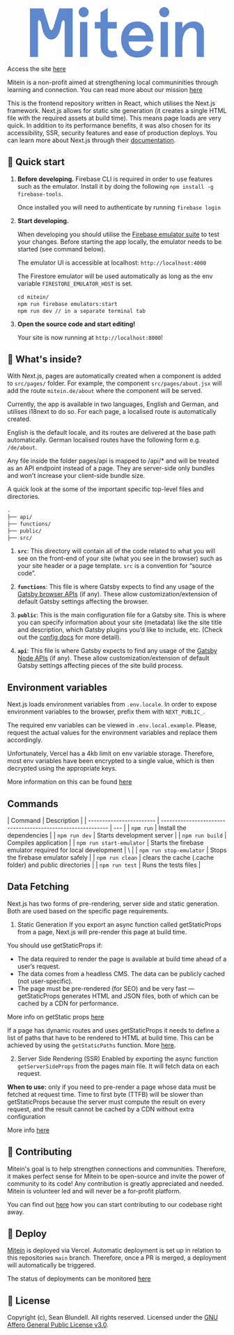 <center><img alt='Mitein' src='./src/assets/wordmark.svg' width=400 /></center>

Access the site [here](https://mitein.de/)

Mitein is a non-profit aimed at strengthening local communinities through learning and connection. You can read more about our mission [here](https://www.mitein.de/#about)

This is the frontend repository written in React, which utilises the Next.js framework.
Next.js allows for static site generation (it creates a single HTML file with the required assets at build time).
This means page loads are very quick. In addition to its performance benefits, it was also chosen for its accessibility, SSR,
security features and ease of production deploys. You can learn more about Next.js through their [documentation](https://nextjs.org/).

## 🚀 Quick start

1.  **Before developing.**
    Firebase CLI is required in order to use features such as the emulator. Install it by doing the following `npm install -g firebase-tools`.

    Once installed you will need to authenticate by running `firebase login`

2.  **Start developing.**

    When developing you should utilise the [Firebase emulator suite](https://firebase.google.com/docs/emulator-suite?authuser=2) to test your changes. Before starting the app locally, the emulator needs to be started (see command below).

    The emulator UI is accessible at localhost: `http://localhost:4000`

    The Firestore emulator will be used automatically as long as the env variable `FIRESTORE_EMULATOR_HOST` is set.

    ```shell
    cd mitein/
    npm run firebase emulators:start
    npm run dev // in a separate terminal tab
    ```

3.  **Open the source code and start editing!**

    Your site is now running at `http://localhost:8000`!

## 🧐 What's inside?

With Next.js, pages are automatically created when a component is added to `src/pages/` folder.
For example, the component `src/pages/about.jsx` will add the route `mitein.de/about` where the component will be served.

Currently, the app is available in two languages, English and German, and utilises i18next to do so. For each page, a localised route is automatically created.

English is the default locale, and its routes are delivered at the base path automatically. German localised routes have the following form e.g. `/de/about`.

Any file inside the folder pages/api is mapped to /api/\* and will be treated as an API endpoint instead of a page. They are server-side only bundles and won't increase your client-side bundle size.

A quick look at the some of the important specific top-level files and directories.

    .
    ├── api/
    ├── functions/
    ├── public/
    ├── src/

1.  **`src`**: This directory will contain all of the code related to what you will see on the front-end of your site (what you see in the browser) such as your site header or a page template. `src` is a convention for “source code”.

2.  **`functions`**: This file is where Gatsby expects to find any usage of the [Gatsby browser APIs](https://www.gatsbyjs.org/docs/browser-apis/) (if any). These allow customization/extension of default Gatsby settings affecting the browser.

3.  **`public`**: This is the main configuration file for a Gatsby site. This is where you can specify information about your site (metadata) like the site title and description, which Gatsby plugins you’d like to include, etc. (Check out the [config docs](https://www.gatsbyjs.org/docs/gatsby-config/) for more detail).

4.  **`api`**: This file is where Gatsby expects to find any usage of the [Gatsby Node APIs](https://www.gatsbyjs.org/docs/node-apis/) (if any). These allow customization/extension of default Gatsby settings affecting pieces of the site build process.

## Environment variables

Next.js loads environment variables from `.env.locale`. In order to expose environment variables to the browser, prefix them with `NEXT_PUBLIC_`.

The required env variables can be viewed in `.env.local.example`.
Please, request the actual values for the environment variables and replace them accordingly.

Unfortunately, Vercel has a 4kb limit on env variable storage.
Therefore, most env variables have been encrypted to a single value, which is then decrypted using the appropriate keys.

More information on this can be found [here](https://vercel.com/support/articles/how-do-i-workaround-vercel-s-4-kb-environment-variables-limit)

## Commands

| Command                  | Description                                                 |
| ------------------------ | ----------------------------------------------------------- | --- |
| `npm run`                | Install the dependencies                                    |
| `npm run dev`            | Starts development server                                   |
| `npm run build`          | Compiles application                                        |
| `npm run start-emulator` | Starts the firebase emulator required for local development | \   |
| `npm run stop-emulator`  | Stops the firebase emulator safely                          |
| `npm run clean`          | clears the cache (.cache folder) and public directories     |
| `npm run test`           | Runs the tests files                                        |

## Data Fetching

Next.js has two forms of pre-rendering, server side and static generation. Both are used based on the specific page requirements.

1. Static Generation
   If you export an async function called getStaticProps from a page, Next.js will pre-render this page at build time.

You should use getStaticProps if:

- The data required to render the page is available at build time ahead of a user’s request.
- The data comes from a headless CMS.
  The data can be publicly cached (not user-specific).
- The page must be pre-rendered (for SEO) and be very fast — getStaticProps generates HTML and JSON files, both of which can be cached by a CDN for performance.

More info on getStatic props [here](https://nextjs.org/docs/basic-features/data-fetching#getstaticprops-static-generation)

If a page has dynamic routes and uses getStaticProps it needs to define a list of paths that have to be rendered to HTML at build time. This can be achieved by using the `getStaticPaths` function. More [here](https://nextjs.org/docs/basic-features/data-fetching#getstaticpaths-static-generation).

2. Server Side Rendering (SSR)
   Enabled by exporting the async function `getServerSideProps` from the pages main file.
   It will fetch data on each request.

**When to use:** only if you need to pre-render a page whose data must be fetched at request time. Time to first byte (TTFB) will be slower than getStaticProps because the server must compute the result on every request, and the result cannot be cached by a CDN without extra configuration

More info [here](https://nextjs.org/docs/basic-features/data-fetching#getserversideprops-server-side-rendering)

## 🤝 Contributing

Mitein's goal is to help strengthen connections and communities. Therefore, it makes perfect sense for Mitein to be open-source and invite the power of community to its code! Any contribution is greatly appreciated and needed. Mitein is volunteer led and will never be a for-profit platform.

You can find out [here](https://github.com/Simba14/mitein/blob/main/CONTRIBUTING.md) how you can start contributing to our codebase right away.

## 💫 Deploy

[Mitein](https://mitein.de/) is deployed via Vercel. Automatic deployment is set up in relation to this repositories `main` branch.
Therefore, once a PR is merged, a deployment will automatically be triggered.

The status of deployments can be monitored [here](https://vercel.com/simba14/mitein/deployments)

## 📖 License

Copyright (c), Sean Blundell. All rights reserved.
Licensed under the [GNU Affero General Public License v3.0](https://github.com/Simba14/mitein/blob/main/LICENSE.txt).
